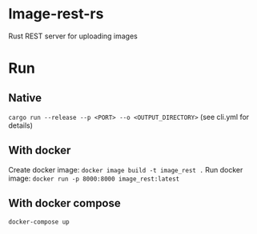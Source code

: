 # Image-rest-rs
Rust REST server for uploading images
# Run
## Native
```cargo run --release --p <PORT> --o <OUTPUT_DIRECTORY>``` (see cli.yml for details)
## With docker
Create docker image:
```docker image build -t image_rest .```
Run docker image:
```docker run -p 8000:8000 image_rest:latest```
## With docker compose
```docker-compose up```
